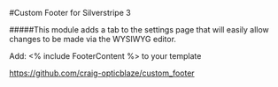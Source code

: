#Custom Footer for Silverstripe 3

#####This module adds a tab to the settings page that will easily allow changes to be made via the WYSIWYG editor.

Add: <% include FooterContent %> to your template

https://github.com/craig-opticblaze/custom_footer
